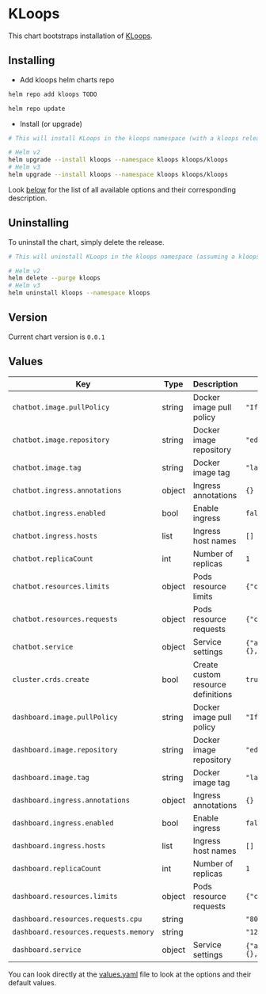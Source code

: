 

# KLoops

This chart bootstraps installation of [KLoops](https://github.com/eddycharly/kloops).

## Installing

- Add kloops helm charts repo

```bash
helm repo add kloops TODO

helm repo update
```

- Install (or upgrade)

```bash
# This will install KLoops in the kloops namespace (with a kloops release name)

# Helm v2
helm upgrade --install kloops --namespace kloops kloops/kloops
# Helm v3
helm upgrade --install kloops --namespace kloops kloops/kloops
```

Look [below](#values) for the list of all available options and their corresponding description.

## Uninstalling

To uninstall the chart, simply delete the release.

```bash
# This will uninstall KLoops in the kloops namespace (assuming a kloops release name)

# Helm v2
helm delete --purge kloops
# Helm v3
helm uninstall kloops --namespace kloops
```

## Version

Current chart version is `0.0.1`

## Values

| Key | Type | Description | Default |
|-----|------|-------------|---------|
| `chatbot.image.pullPolicy` | string | Docker image pull policy | `"IfNotPresent"` |
| `chatbot.image.repository` | string | Docker image repository | `"eddycharly/kloops-chatbot"` |
| `chatbot.image.tag` | string | Docker image tag | `"latest"` |
| `chatbot.ingress.annotations` | object | Ingress annotations | `{}` |
| `chatbot.ingress.enabled` | bool | Enable ingress | `false` |
| `chatbot.ingress.hosts` | list | Ingress host names | `[]` |
| `chatbot.replicaCount` | int | Number of replicas | `1` |
| `chatbot.resources.limits` | object | Pods resource limits | `{"cpu":"100m","memory":"256Mi"}` |
| `chatbot.resources.requests` | object | Pods resource requests | `{"cpu":"80m","memory":"128Mi"}` |
| `chatbot.service` | object | Service settings | `{"annotations":{},"externalPort":80,"internalPort":8090,"type":"ClusterIP"}` |
| `cluster.crds.create` | bool | Create custom resource definitions | `true` |
| `dashboard.image.pullPolicy` | string | Docker image pull policy | `"IfNotPresent"` |
| `dashboard.image.repository` | string | Docker image repository | `"eddycharly/kloops-dashboard"` |
| `dashboard.image.tag` | string | Docker image tag | `"latest"` |
| `dashboard.ingress.annotations` | object | Ingress annotations | `{}` |
| `dashboard.ingress.enabled` | bool | Enable ingress | `false` |
| `dashboard.ingress.hosts` | list | Ingress host names | `[]` |
| `dashboard.replicaCount` | int | Number of replicas | `1` |
| `dashboard.resources.limits` | object | Pods resource requests | `{"cpu":"100m","memory":"256Mi"}` |
| `dashboard.resources.requests.cpu` | string |  | `"80m"` |
| `dashboard.resources.requests.memory` | string |  | `"128Mi"` |
| `dashboard.service` | object | Service settings | `{"annotations":{},"externalPort":80,"internalPort":8090,"type":"ClusterIP"}` |

You can look directly at the [values.yaml](./values.yaml) file to look at the options and their default values.
